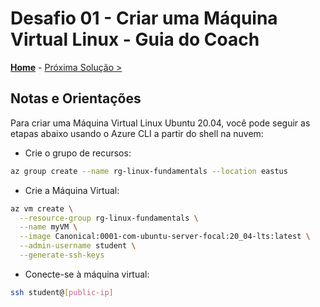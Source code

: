 # Desafio 01 - Criar uma Máquina Virtual Linux - Guia do Coach

**[Home](./README.md)** - [Próxima Solução >](./Solution-02.md)

## Notas e Orientações
 
Para criar uma Máquina Virtual Linux Ubuntu 20.04, você pode seguir as etapas abaixo usando o Azure CLI a partir do shell na nuvem:

- Crie o grupo de recursos:

```bash
az group create --name rg-linux-fundamentals --location eastus
```

- Crie a Máquina Virtual:

```bash
az vm create \
  --resource-group rg-linux-fundamentals \
  --name myVM \
  --image Canonical:0001-com-ubuntu-server-focal:20_04-lts:latest \
  --admin-username student \
  --generate-ssh-keys
```

- Conecte-se à máquina virtual:

```bash
ssh student@[public-ip]
```
